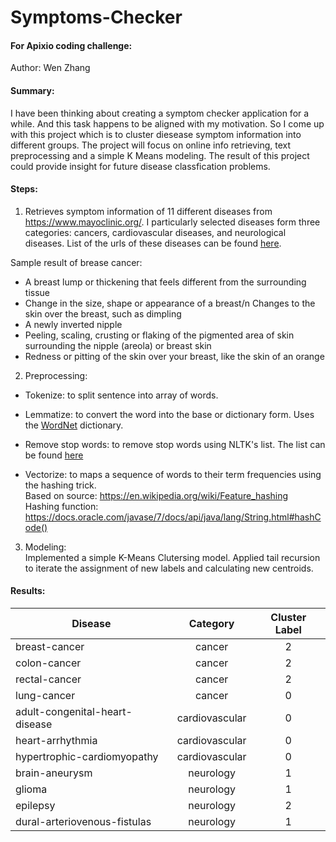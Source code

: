# Symptoms-Checker

#### For Apixio coding challenge:

Author: Wen Zhang

#### Summary: 

I have been thinking about creating a symptom checker application for a while. And this task happens to be aligned with my motivation. So I come up with this project which is to cluster diesease symptom information into different groups. The project will focus on online info retrieving, text preprocessing and a simple K Means modeling. The result of this project could provide insight for future disease classfication problems. 

#### Steps:

1. Retrieves symptom information of 11 different diseases from https://www.mayoclinic.org/. I particularly selected diseases form three categories: cancers, cardiovascular diseases, and neurological diseases. 
List of the urls of these diseases can be found [here](https://github.com/gogowenzhang/Symptoms-Checker/blob/master/src/main/resources/urls.csv). 

Sample result of brease cancer: 
* A breast lump or thickening that feels different from the surrounding tissue
* Change in the size, shape or appearance of a breast/n Changes to the skin over the breast, such as dimpling
* A newly inverted nipple
* Peeling, scaling, crusting or flaking of the pigmented area of skin surrounding the nipple (areola) or breast skin
* Redness or pitting of the skin over your breast, like the skin of an orange

2. Preprocessing:
  * Tokenize: to split sentence into array of words. 
  
  * Lemmatize: to convert the word into the base or dictionary form. Uses the [WordNet](https://wordnet.princeton.edu/) dictionary. 
  
  * Remove stop words: to remove stop words using NLTK's list. The list can be found [here](https://github.com/gogowenzhang/Symptoms-Checker/blob/master/src/main/resources/english.txt)
  
  * Vectorize: to maps a sequence of words to their term frequencies using the hashing trick.  
    Based on source:  https://en.wikipedia.org/wiki/Feature_hashing   
    Hashing function: https://docs.oracle.com/javase/7/docs/api/java/lang/String.html#hashCode()

3. Modeling:   
 Implemented a simple K-Means Clutersing model. Applied tail recursion to iterate the assignment of new labels and calculating new centroids. 


#### Results: 
| Disease                         | Category          | Cluster Label  |
| ------------------------------- |:-----------------:|:--------------:| 
| breast-cancer                   | cancer            | 2              |
| colon-cancer                    | cancer            | 2              |
| rectal-cancer                   | cancer            | 2              |
| lung-cancer                     | cancer            | 0              |
| adult-congenital-heart-disease  | cardiovascular    | 0              |
| heart-arrhythmia                | cardiovascular    | 0              |
| hypertrophic-cardiomyopathy     | cardiovascular    | 0              |
| brain-aneurysm                  | neurology         | 1              |
| glioma                          | neurology         | 1              |
| epilepsy                        | neurology         | 2              |
| dural-arteriovenous-fistulas    | neurology         | 1              |

